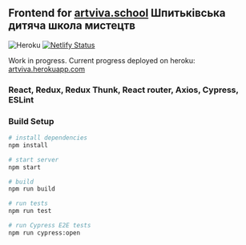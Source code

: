 ## Frontend for [artviva.school](https://artviva.school) Шпитьківська дитяча школа мистецтв

![Heroku](https://heroku-badge.herokuapp.com/?app=artviva)
[![Netlify Status](https://api.netlify.com/api/v1/badges/87644f91-b3d0-4a87-ac7a-eaecb6e39c5f/deploy-status)](https://app.netlify.com/sites/artviva/deploys)

Work in progress. Current progress deployed on heroku: [artviva.herokuapp.com](https://artviva.herokuapp.com)

### React, Redux, Redux Thunk, React router, Axios, Cypress, ESLint

### Build Setup

``` bash
# install dependencies
npm install

# start server
npm start

# build
npm run build

# run tests
npm run test

# run Cypress E2E tests
npm run cypress:open

```
